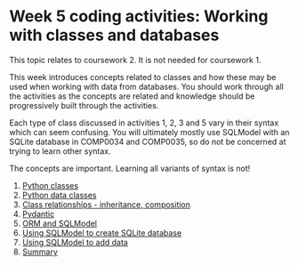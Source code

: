 # Week 5 coding activities: Working with classes and databases

This topic relates to coursework 2. It is not needed for coursework 1.

This week introduces concepts related to classes and how these may be used when working with data from databases. You
should work through all the activities as the concepts are related and knowledge should be progressively built through
the activities.

Each type of class discussed in activities 1, 2, 3 and 5 vary in their syntax which can seem confusing. You will
ultimately mostly use SQLModel with an SQLite database in COMP0034 and COMP0035, so do not be concerned at trying to 
learn other syntax.

The concepts are important. Learning all variants of syntax is not!

1. [Python classes](5-01-class.md)
2. [Python data classes](5-02-data-class.md)
3. [Class relationships - inheritance, composition](5-03-inheritance-composition.md)
4. [Pydantic](5-04-pydantic.md)
5. [ORM and SQLModel](5-05-orm-sqlmodel.md)
6. [Using SQLModel to create SQLite database](5-06-sqlmodel-create-db.md)
7. [Using SQLModel to add data](5-07-sqlmodel-add-data.md)
8. [Summary](5-08-summary.md)
